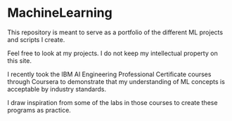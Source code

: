 # MachineLearning
This repository is meant to serve as a portfolio of the different ML projects and scripts I create.

Feel free to look at my projects. I do not keep my intellectual property on this site.

I recently took the IBM AI Engineering Professional Certificate courses through Coursera to demonstrate that my understanding of ML concepts is acceptable by 
industry standards.

I draw inspiration from some of the labs in those courses to create these programs as practice. 
